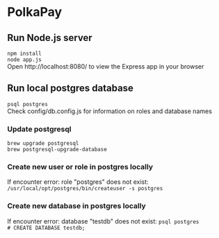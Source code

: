 # PolkaPay

## Run Node.js server
`npm install`  
`node app.js`  
Open http://localhost:8080/ to view the Express app in your browser

## Run local postgres database
`psql postgres`  
Check config/db.config.js for information on roles and database names

### Update postgresql
`brew upgrade postgresql`  
`brew postgresql-upgrade-database`

### Create new user or role in postgres locally
If encounter error: role "postgres" does not exist:
`/usr/local/opt/postgres/bin/createuser -s postgres`

### Create new database in postgres locally
If encounter error: database "testdb" does not exist:
`psql postgres`  
`# CREATE DATABASE testdb;`
